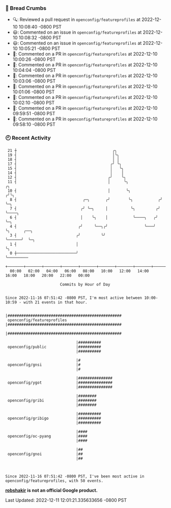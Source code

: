 ### 🍞 Bread Crumbs

 * 🔍: Reviewed a pull request in  `openconfig/featureprofiles` at 2022-12-10 10:08:40 -0800 PST
 * 😃: Commented on an issue in `openconfig/featureprofiles` at 2022-12-10 10:08:32 -0800 PST
 * 😃: Commented on an issue in `openconfig/featureprofiles` at 2022-12-10 10:05:21 -0800 PST
 * 💬: Commented on a PR in  `openconfig/featureprofiles` at 2022-12-10 10:00:26 -0800 PST
 * 💬: Commented on a PR in  `openconfig/featureprofiles` at 2022-12-10 10:04:04 -0800 PST
 * 💬: Commented on a PR in  `openconfig/featureprofiles` at 2022-12-10 10:03:06 -0800 PST
 * 💬: Commented on a PR in  `openconfig/featureprofiles` at 2022-12-10 10:01:06 -0800 PST
 * 💬: Commented on a PR in  `openconfig/featureprofiles` at 2022-12-10 10:02:10 -0800 PST
 * 💬: Commented on a PR in  `openconfig/featureprofiles` at 2022-12-10 09:59:51 -0800 PST
 * 💬: Commented on a PR in  `openconfig/featureprofiles` at 2022-12-10 09:58:10 -0800 PST

### 🕘 Recent Activity
```
 21 ┼                                          ╭╮
 19 ┤                                          │╰╮
 18 ┤                                          │ │
 17 ┤                                         ╭╯ ╰╮
 15 ┤                                         │   ╰╮
 14 ┤                                         │    │
 12 ┤                                        ╭╯    ╰╮
 11 ┤                                        │      ╰╮               ╭╮
 10 ┤                                        │       ╰╮             ╭╯╰╮
  8 ┤                             ╭─╮       ╭╯        ╰╮           ╭╯  ╰─╮
  7 ┤                            ╭╯ ╰─╮     │          ╰╮         ╭╯     ╰────╮
  6 ┤                            │    ╰╮    │           ╰────╮   ╭╯           ╰─╮
  4 ┤                           ╭╯     ╰──╮╭╯                ╰───╯              ╰╮      ╭──╮
  3 ┤                          ╭╯         ╰╯                                     ╰──────╯  ╰─╮
  1 ┤                          │                                                             ╰╮
  0 ┼──────────────────────────╯                                                              ╰─────────
    +───────+───────+───────+───────+───────+───────+───────+───────+───────+───────+───────+───────+────
  00:00   02:00   04:00   06:00   08:00   10:00   12:00   14:00   16:00   18:00   20:00   22:00   00:00   

						Commits by Hour of Day


Since 2022-11-16 07:51:42 -0800 PST, I'm most active between 10:00-10:59 - with 21 events in that hour.

```



```
                               |##################################################
 openconfig/featureprofiles    |##################################################
                               |##################################################

                               |##########
 openconfig/public             |##########
                               |##########

                               |#
 openconfig/gnsi               |#
                               |#

                               |###############
 openconfig/ygot               |###############
                               |###############

                               |########
 openconfig/gribi              |########
                               |########

                               |##########
 openconfig/gribigo            |##########
                               |##########

                               |####
 openconfig/oc-pyang           |####
                               |####

                               |##
 openconfig/gnoi               |##
                               |##



Since 2022-11-16 07:51:42 -0800 PST, I've been most active in openconfig/featureprofiles, with 50 events.

```
**[robshakir](mailto:robjs@google.com) is not an official Google product.**  


Last Updated: 2022-12-11 12:01:21.335633656 -0800 PST
